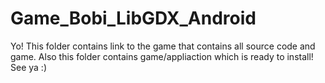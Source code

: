 # Game_Bobi_LibGDX_Android

Yo!
This folder contains link to the game that contains all source code and game.
Also this folder contains game/appliaction which is ready to install!
See ya :)


